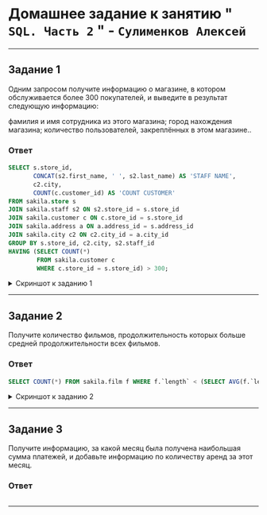 # Домашнее задание к занятию " `SQL. Часть 2` " - `Сулименков Алексей`

---

## Задание 1

Одним запросом получите информацию о магазине, в котором обслуживается более 300 покупателей, и выведите в результат следующую информацию:

фамилия и имя сотрудника из этого магазина;
город нахождения магазина;
количество пользователей, закреплённых в этом магазине..

### Ответ

```SQL
SELECT s.store_id,
       CONCAT(s2.first_name, ' ', s2.last_name) AS 'STAFF NAME',
       c2.city,
       COUNT(c.customer_id) AS 'COUNT CUSTOMER'
FROM sakila.store s
JOIN sakila.staff s2 ON s2.store_id = s.store_id
JOIN sakila.customer c ON c.store_id = s.store_id
JOIN sakila.address a ON a.address_id = s.address_id
JOIN sakila.city c2 ON c2.city_id = a.city_id
GROUP BY s.store_id, c2.city, s2.staff_id
HAVING (SELECT COUNT(*)
        FROM sakila.customer c
        WHERE c.store_id = s.store_id) > 300;
```

<details> <summary>Скриншот к заданию 1</summary>

![task1](https://github.com/biparasite/DB-12-04HW/blob/main/task1.png "task1")

</details>

---

## Задание 2

Получите количество фильмов, продолжительность которых больше средней продолжительности всех фильмов.

### Ответ

```SQL
SELECT COUNT(*) FROM sakila.film f WHERE f.`length` < (SELECT AVG(f.`length` ) FROM sakila.film f) ;
```

<details> <summary>Скриншот к заданию 2</summary>

![task2](https://github.com/biparasite/DB-12-04HW/blob/main/task2.png "task2")

</details>

---

## Задание 3

Получите информацию, за какой месяц была получена наибольшая сумма платежей, и добавьте информацию по количеству аренд за этот месяц.

### Ответ

```SQL

```

---
